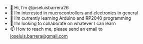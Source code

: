 - 👋 Hi, I’m @joseluisbarrera26
- 👀 I’m interested in mucrocontrollers and electronics in general
- 🌱 I’m currently learning Arduino and RP2040 programming
- 💞️ I’m looking to collaborate on whatever I can learn
- 📫 How to reach me, please send an email to joseluis.barrera@gmail.com

<!---
joseluisbarrera26/joseluisbarrera26 is a ✨ special ✨ repository because its `README.md` (this file) appears on your GitHub profile.
You can click the Preview link to take a look at your changes.
--->
